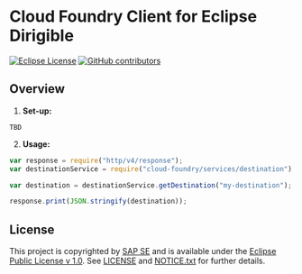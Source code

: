 # Cloud Foundry Client for Eclipse Dirigible

[![Eclipse License](http://img.shields.io/badge/license-Eclipse-brightgreen.svg)](LICENSE)
[![GitHub contributors](https://img.shields.io/github/contributors/dirigiblelabs/client-cloud-foundry.svg)](https://github.com/dirigiblelabs/client-cloud-foundry/graphs/contributors)

## Overview
1. **Set-up:**
```
TBD
```

2. **Usage:**
```javascript
var response = require("http/v4/response");
var destinationService = require("cloud-foundry/services/destination");

var destination = destinationService.getDestination("my-destination");

response.print(JSON.stringify(destination));
```

## License

This project is copyrighted by [SAP SE](http://www.sap.com/) and is available under the [Eclipse Public License v 1.0](https://www.eclipse.org/legal/epl-v10.html). See [LICENSE](LICENSE) and [NOTICE.txt](NOTICE.txt) for further details.
